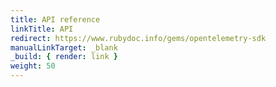 ```yaml
---
title: API reference
linkTitle: API
redirect: https://www.rubydoc.info/gems/opentelemetry-sdk
manualLinkTarget: _blank
_build: { render: link }
weight: 50
---
```

